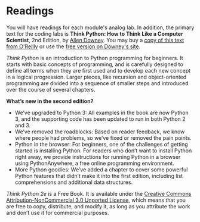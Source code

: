 # Readings

You will have readings for each module's analog lab. In addition, the primary text for the coding labs is **Think Python: How to Think Like a Computer Scientist**, 2nd Edition, by [Allen Downey](http://www.oreilly.com/pub/au/4828). You may buy a [copy of this text from O'Reilly](http://shop.oreilly.com/product/0636920045267.do) or use the [free version on Downey's site](https://greenteapress.com/wp/think-python-2e/). 

_Think Python_ is an introduction to Python programming for beginners. It starts with basic concepts of programming, and is carefully designed to define all terms when they are first used and to develop each new concept in a logical progression. Larger pieces, like recursion and object-oriented programming are divided into a sequence of smaller steps and introduced over the course of several chapters.

**What’s new in the second edition?**

* We’ve upgraded to Python 3: All examples in the book are now Python 3, and the supporting code has been updated to run in both Python 2 and 3.
* We’ve removed the roadblocks: Based on reader feedback, we know where people had problems, so we’ve fixed or removed the pain points.
* Python in the browser: For beginners, one of the challenges of getting started is installing Python. For readers who don’t want to install Python right away, we provide instructions for running Python in a browser using PythonAnywhere, a free online programming environment.
* More Python goodies: We’ve added a chapter to cover some powerful Python features that didn’t make it into the first edition, including list comprehensions and additional data structures.

_Think Python 2e_ is a Free Book. It is available under the [Creative Commons Attribution-NonCommercial 3.0 Unported License](http://creativecommons.org/licenses/by-nc/3.0/), which means that you are free to copy, distribute, and modify it, as long as you attribute the work and don’t use it for commercial purposes.  
  


#### 

